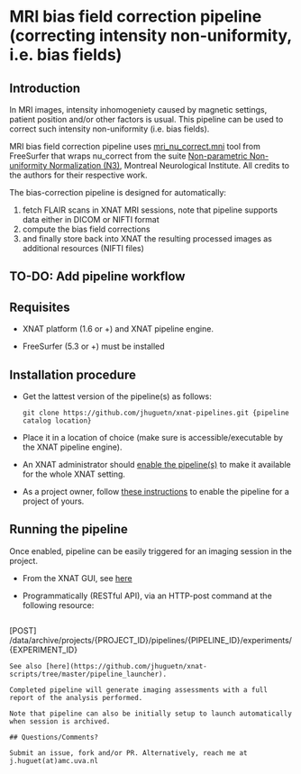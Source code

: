 # MRI bias field correction pipeline (correcting intensity non-uniformity, i.e. bias fields)

## Introduction
In MRI images, intensity inhomogeniety caused by magnetic settings, patient position and/or other factors is usual. This pipeline can be used to correct such intensity non-uniformity (i.e. bias fields).

MRI bias field correction pipeline uses [mri_nu_correct.mni](http://ftp.nmr.mgh.harvard.edu/pub/docs/wiki/mri_nu_correct.mni.help.xml.html) tool from FreeSurfer that wraps nu_correct from the suite [Non-parametric Non-uniformity Normalization (N3)](http://www.bic.mni.mcgill.ca/software/N3/), Montreal Neurological Institute. All credits to the authors for their respective work.

The bias-correction pipeline is designed for automatically: 

1. fetch FLAIR scans in XNAT MRI sessions, note that pipeline supports data either in DICOM or NIFTI format
2. compute the bias field corrections
3. and finally store back into XNAT the resulting processed images as additional resources (NIFTI files)

## TO-DO: Add pipeline workflow

## Requisites

- XNAT platform (1.6 or +) and XNAT pipeline engine.  

- FreeSurfer (5.3 or +) must be installed

## Installation procedure

* Get the lattest version of the pipeline(s) as follows: 

  ```
  git clone https://github.com/jhuguetn/xnat-pipelines.git {pipeline catalog location}
  ```
  
* Place it in a location of choice (make sure is accessible/executable by the XNAT pipeline engine).
* An XNAT administrator should [enable the pipeline(s)](https://wiki.xnat.org/display/XNAT16/Installing+Pipelines+in+XNAT) to make it available for the whole XNAT setting.
* As a project owner, follow [these instructions](https://wiki.xnat.org/display/XNAT16/Working+with+Processing+Pipelines) to enable the pipeline for a project of yours.

## Running the pipeline

Once enabled, pipeline can be easily triggered for an imaging session in the project.

* From the XNAT GUI, see [here](https://wiki.xnat.org/display/XNAT16/Working+with+Processing+Pipelines#WorkingwithProcessingPipelines-RunningPipelinesonyourProject)

* Programmatically (RESTful API), via an HTTP-post command at the following resource: 
  ```
[POST] /data/archive/projects/{PROJECT_ID}/pipelines/{PIPELINE_ID}/experiments/{EXPERIMENT_ID}
  ```
  See also [here](https://github.com/jhuguetn/xnat-scripts/tree/master/pipeline_launcher).

Completed pipeline will generate imaging assessments with a full report of the analysis performed. 

Note that pipeline can also be initially setup to launch automatically when session is archived.

## Questions/Comments?

Submit an issue, fork and/or PR. Alternatively, reach me at j.huguet(at)amc.uva.nl
